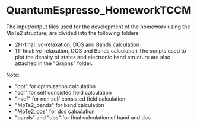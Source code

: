 # QuantumEspresso_HomeworkTCCM
The input/output files used for the development of the homework using the MoTe2 structure, are divided into the following folders:
- 2H-final: vc-relaxation, DOS and Bands calculation
- 1T-final: vc-relaxation, DOS and Bands calculation
The scripts used to plot the density of states and electronic band structure are also attached in the "Graphs" folder.
  
Note:
- "opt" for optimization calculation
- "scf" for self consisted field calculation
- "nscf" for non self consisted field calculation
- "MoTe2_bands" for band calculation
- "MoTe2_dos" for dos calculation
- "bands" and "dos" for final calculation of band and dos.

